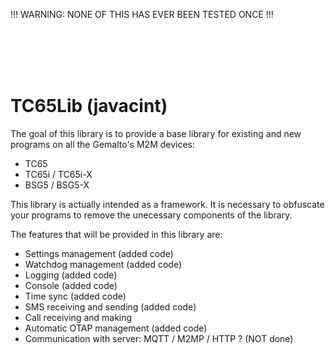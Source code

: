 !!! WARNING: NONE OF THIS HAS EVER BEEN TESTED ONCE !!!


<br /><br /><br /><br />




TC65Lib (javacint)
=======

The goal of this library is to provide a base library for existing and new programs on all the Gemalto's M2M devices:
* TC65
* TC65i / TC65i-X
* BSG5 / BSG5-X

This library is actually intended as a framework. It is necessary to obfuscate your programs to remove the unecessary
components of the library. 

The features that will be provided in this library are:
- Settings management (added code)
- Watchdog management (added code)
- Logging (added code)
- Console (added code)
- Time sync (added code)
- SMS receiving and sending (added code)
- Call receiving and making
- Automatic OTAP management (added code)
- Communication with server: MQTT / M2MP / HTTP ? (NOT done)
